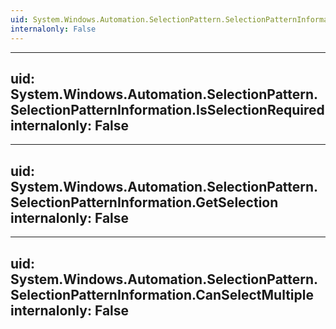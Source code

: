 ```yaml
---
uid: System.Windows.Automation.SelectionPattern.SelectionPatternInformation
internalonly: False
---
```


---
uid: System.Windows.Automation.SelectionPattern.SelectionPatternInformation.IsSelectionRequired
internalonly: False
---

---
uid: System.Windows.Automation.SelectionPattern.SelectionPatternInformation.GetSelection
internalonly: False
---

---
uid: System.Windows.Automation.SelectionPattern.SelectionPatternInformation.CanSelectMultiple
internalonly: False
---
